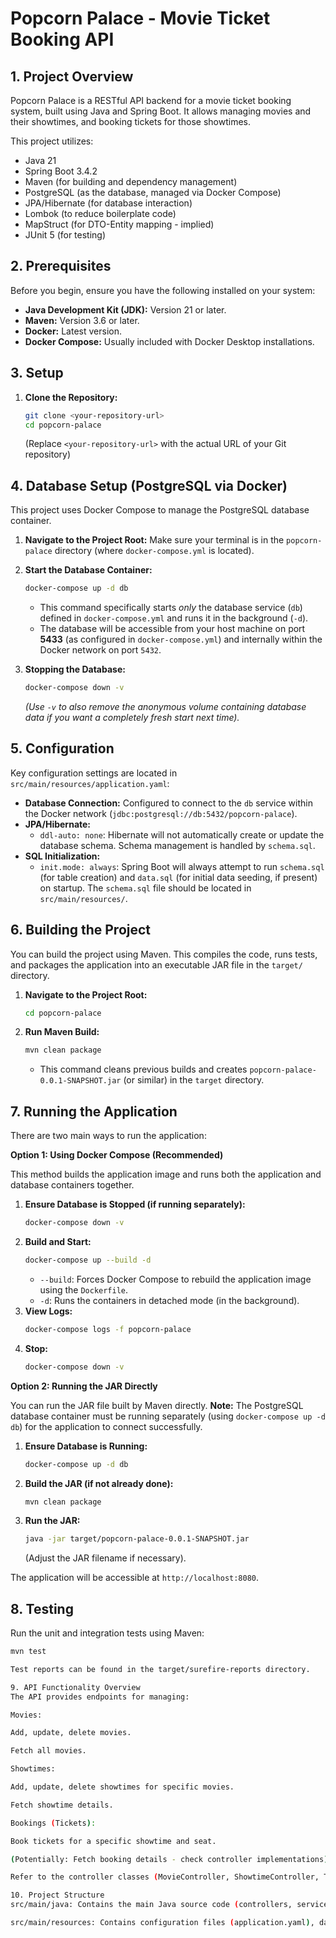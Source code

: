 # Popcorn Palace - Movie Ticket Booking API

## 1. Project Overview

Popcorn Palace is a RESTful API backend for a movie ticket booking system, built using Java and Spring Boot. It allows managing movies and their showtimes, and booking tickets for those showtimes.

This project utilizes:
* Java 21
* Spring Boot 3.4.2
* Maven (for building and dependency management)
* PostgreSQL (as the database, managed via Docker Compose)
* JPA/Hibernate (for database interaction)
* Lombok (to reduce boilerplate code)
* MapStruct (for DTO-Entity mapping - implied)
* JUnit 5 (for testing)

## 2. Prerequisites

Before you begin, ensure you have the following installed on your system:
* **Java Development Kit (JDK):** Version 21 or later.
* **Maven:** Version 3.6 or later.
* **Docker:** Latest version.
* **Docker Compose:** Usually included with Docker Desktop installations.

## 3. Setup

1.  **Clone the Repository:**
    ```bash
    git clone <your-repository-url>
    cd popcorn-palace
    ```
    (Replace `<your-repository-url>` with the actual URL of your Git repository)

## 4. Database Setup (PostgreSQL via Docker)

This project uses Docker Compose to manage the PostgreSQL database container.

1.  **Navigate to the Project Root:** Make sure your terminal is in the `popcorn-palace` directory (where `docker-compose.yml` is located).
2.  **Start the Database Container:**
    ```bash
    docker-compose up -d db
    ```
    * This command specifically starts *only* the database service (`db`) defined in `docker-compose.yml` and runs it in the background (`-d`).
    * The database will be accessible from your host machine on port **5433** (as configured in `docker-compose.yml`) and internally within the Docker network on port `5432`.

3.  **Stopping the Database:**
    ```bash
    docker-compose down -v
    ```
    *(Use `-v` to also remove the anonymous volume containing database data if you want a completely fresh start next time).*

## 5. Configuration

Key configuration settings are located in `src/main/resources/application.yaml`:

* **Database Connection:** Configured to connect to the `db` service within the Docker network (`jdbc:postgresql://db:5432/popcorn-palace`).
* **JPA/Hibernate:**
    * `ddl-auto: none`: Hibernate will not automatically create or update the database schema. Schema management is handled by `schema.sql`.
* **SQL Initialization:**
    * `init.mode: always`: Spring Boot will always attempt to run `schema.sql` (for table creation) and `data.sql` (for initial data seeding, if present) on startup. The `schema.sql` file should be located in `src/main/resources/`.

## 6. Building the Project

You can build the project using Maven. This compiles the code, runs tests, and packages the application into an executable JAR file in the `target/` directory.

1.  **Navigate to the Project Root:**
    ```bash
    cd popcorn-palace
    ```
2.  **Run Maven Build:**
    ```bash
    mvn clean package
    ```
    * This command cleans previous builds and creates `popcorn-palace-0.0.1-SNAPSHOT.jar` (or similar) in the `target` directory.

## 7. Running the Application

There are two main ways to run the application:

**Option 1: Using Docker Compose (Recommended)**

This method builds the application image and runs both the application and database containers together.

1.  **Ensure Database is Stopped (if running separately):**
    ```bash
    docker-compose down -v
    ```
2.  **Build and Start:**
    ```bash
    docker-compose up --build -d
    ```
    * `--build`: Forces Docker Compose to rebuild the application image using the `Dockerfile`.
    * `-d`: Runs the containers in detached mode (in the background).
3.  **View Logs:**
    ```bash
    docker-compose logs -f popcorn-palace
    ```
4.  **Stop:**
    ```bash
    docker-compose down -v
    ```

**Option 2: Running the JAR Directly**

You can run the JAR file built by Maven directly. **Note:** The PostgreSQL database container must be running separately (using `docker-compose up -d db`) for the application to connect successfully.

1.  **Ensure Database is Running:**
    ```bash
    docker-compose up -d db
    ```
2.  **Build the JAR (if not already done):**
    ```bash
    mvn clean package
    ```
3.  **Run the JAR:**
    ```bash
    java -jar target/popcorn-palace-0.0.1-SNAPSHOT.jar
    ```
    (Adjust the JAR filename if necessary).

The application will be accessible at `http://localhost:8080`.

## 8. Testing

Run the unit and integration tests using Maven:

```bash
mvn test

Test reports can be found in the target/surefire-reports directory.

9. API Functionality Overview
The API provides endpoints for managing:

Movies:

Add, update, delete movies.

Fetch all movies.

Showtimes:

Add, update, delete showtimes for specific movies.

Fetch showtime details.

Bookings (Tickets):

Book tickets for a specific showtime and seat.

(Potentially: Fetch booking details - check controller implementations).

Refer to the controller classes (MovieController, ShowtimeController, TicketController) for specific endpoint paths and request/response formats.

10. Project Structure
src/main/java: Contains the main Java source code (controllers, services, models, repositories, mappers, DTOs).

src/main/resources: Contains configuration files (application.yaml), database scripts (schema.sql).